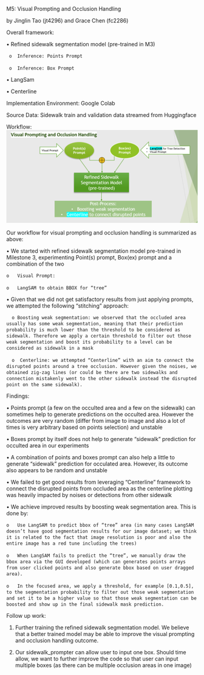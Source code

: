 M5: Visual Prompting and Occlusion Handling

by Jinglin Tao (jt4296) and Grace Chen (fc2286)

Overall framework: 

  •	Refined sidewalk segmentation model (pre-trained in M3)

     o	Inference: Points Prompt

     o	Inference: Box Prompt

  •	LangSam

  •	Centerline

Implementation Environment: Google Colab

Source Data: Sidewalk train and validation data streamed from Huggingface

Workflow:
![screenshot](workflow_chart.png)
 
Our workflow for visual prompting and occlusion handling is summarized as above:

•	We started with refined sidewalk segmentation model pre-trained in Milestone 3, experimenting Point(s) prompt, Box(ex) prompt and a combination of the two

    o	Visual Prompt: 

    o	LangSAM to obtain BBOX for “tree”

•	Given that we did not get satisfactory results from just applying prompts, we attempted the following “stitching” approach:

      o	Boosting weak segmentation: we observed that the occluded area usually has some weak segmentation, meaning that their prediction probability is much lower than the threshold to be considered as sidewalk. Therefore we apply a certain threshold to filter out those weak segmentation and boost its probability to a level can be considered as sidewalk in a mask

      o	 Centerline: we attempted “Centerline” with an aim to connect the disrupted points around a tree occlusion. However given the noises, we obtained zig-zag lines (or could be there are two sidewalks and connection mistakenly went to the other sidewalk instead the disrupted point on the same sidewalk).

Findings:

•	Points prompt (a few on the occulted area and a few on the sidewalk) can sometimes help to generate predictions on the occulted area. However the outcomes are very random (differ from image to image and also a lot of times is very arbitrary based on points selection) and unstable

•	Boxes prompt by itself does not help to generate “sidewalk” prediction for occulted area in our experiments

•	A combination of points and boxes prompt can also help a little to generate “sidewalk” prediction for occulated area. However, its outcome also appears to be random and unstable

•	We failed to get good results from leveraging “Centerline” framework to connect the disrupted points from occluded area as the centerline plotting was heavily impacted by noises or detections from other sidewalk

•	We achieve improved results by boosting weak segmentation area. This is done by:

    o	Use LangSAM to predict bbox of “tree” area (in many cases LangSAM doesn’t have good segmentation results for our image dataset; we think it is related to the fact that image resolution is poor and also the entire image has a red tune including the trees)

    o	When LangSAM fails to predict the “tree”, we manually draw the bbox area via the GUI developed (which can generates points arrays from user clicked points and also generate bbox based on user dragged area). 

    o	In the focused area, we apply a threshold, for example [0.1,0.5], to the segmentation probability to filter out those weak segmentation and set it to be a higher value so that those weak segmentation can be boosted and show up in the final sidewalk mask prediction. 


Follow up work:

1.	Further training the refined sidewalk segmentation model. We believe that a better trained model may be able to improve the visual prompting and occlusion handling outcome.

2.	Our sidewalk_prompter can allow user to input one box. Should time allow, we want to further improve the code so that user can input multiple boxes (as there can be multiple occlusion areas in one image)
